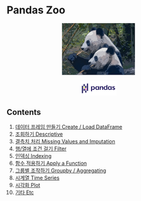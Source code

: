 Pandas Zoo
==============================================




<p align="center"> <img src="/assets/readme/pandas_zoo.jpg" alt="drawing" width="200"/>

<p align="center"> <img src="/assets/readme/pandas_official.png" alt="drawing" width="100"/>




Contents
--------

1.	[데이터 프레임 만들기 Create / Load DataFrame](/notebook/01.DataFrame)
2.	[조회하기 Descriptive](/notebook/02.Descriptive)
3.	[결측치 처리 Missing Values and Imputation](/notebook/03.Missing_Values_and_Imputation)
4.	[행/열에 조건 걸기 Filter](/notebook/04.Filter)
5.	[인덱싱 Indexing](/notebook/05.Indexing)
6.	[함수 적용하기 Apply a Function](/notebook/06.Apply)
7.  [그룹별 조작하기 Groupby / Aggregating](/notebook/07.Groupby)
8.	[시계열 Time Series](/notebook/08.Time_Series)
9.	[시각화 Plot](/notebook/09.Plot)
10.	[기타 Etc](/notebook/10.Etc)
